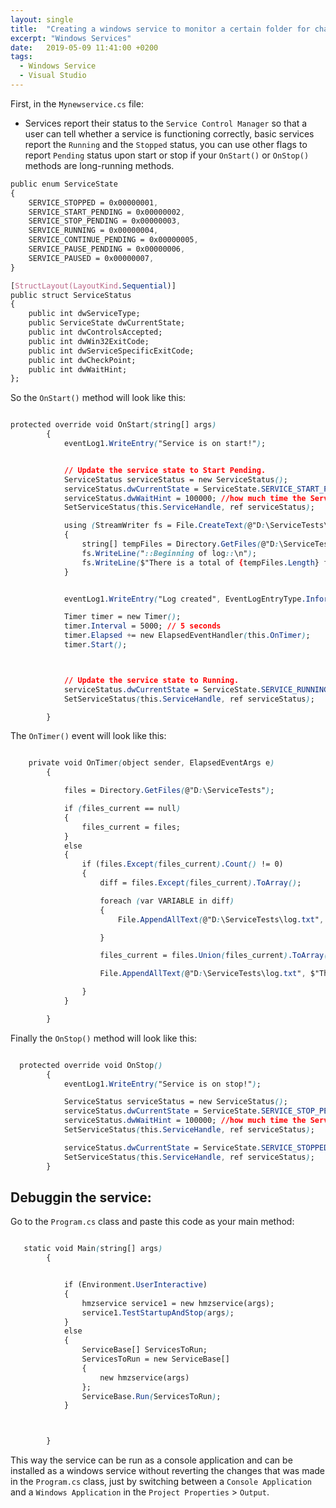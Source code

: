 ```yaml
---
layout: single
title:  "Creating a windows service to monitor a certain folder for changes"
excerpt: "Windows Services"
date:   2019-05-09 11:41:00 +0200
tags:
  - Windows Service 
  - Visual Studio
---
```


First, in the `Mynewservice.cs` file:

- Services report their status to the `Service Control Manager` so that a user can tell whether a service is functioning correctly, basic services report the `Running` and the `Stopped` status, you can use other flags to report `Pending` status upon start or stop if your `OnStart()` or `OnStop()` methods are long-running methods.

```css
public enum ServiceState
{
    SERVICE_STOPPED = 0x00000001,
    SERVICE_START_PENDING = 0x00000002,
    SERVICE_STOP_PENDING = 0x00000003,
    SERVICE_RUNNING = 0x00000004,
    SERVICE_CONTINUE_PENDING = 0x00000005,
    SERVICE_PAUSE_PENDING = 0x00000006,
    SERVICE_PAUSED = 0x00000007,
}

[StructLayout(LayoutKind.Sequential)]
public struct ServiceStatus
{
    public int dwServiceType;
    public ServiceState dwCurrentState;
    public int dwControlsAccepted;
    public int dwWin32ExitCode;
    public int dwServiceSpecificExitCode;
    public int dwCheckPoint;
    public int dwWaitHint;
};

```

So the `OnStart()` method will look like this:

```css

protected override void OnStart(string[] args)
        {
            eventLog1.WriteEntry("Service is on start!");


            // Update the service state to Start Pending.
            ServiceStatus serviceStatus = new ServiceStatus();
            serviceStatus.dwCurrentState = ServiceState.SERVICE_START_PENDING;
            serviceStatus.dwWaitHint = 100000; //how much time the Service Control Manager will wait for the service to start.
            SetServiceStatus(this.ServiceHandle, ref serviceStatus);

            using (StreamWriter fs = File.CreateText(@"D:\ServiceTests\log.txt"))
            {
                string[] tempFiles = Directory.GetFiles(@"D:\ServiceTests");
                fs.WriteLine("::Beginning of log::\n");
                fs.WriteLine($"There is a total of {tempFiles.Length} files in this directory.\n");
            }


            eventLog1.WriteEntry("Log created", EventLogEntryType.Information, eventId++);

            Timer timer = new Timer();
            timer.Interval = 5000; // 5 seconds
            timer.Elapsed += new ElapsedEventHandler(this.OnTimer);
            timer.Start();



            // Update the service state to Running.
            serviceStatus.dwCurrentState = ServiceState.SERVICE_RUNNING;
            SetServiceStatus(this.ServiceHandle, ref serviceStatus);

        }

```

The `OnTimer()` event will look like this:

```css

    private void OnTimer(object sender, ElapsedEventArgs e)
        {

            files = Directory.GetFiles(@"D:\ServiceTests");

            if (files_current == null)
            {
                files_current = files; 
            }
            else
            {
                if (files.Except(files_current).Count() != 0)
                {
                    diff = files.Except(files_current).ToArray();

                    foreach (var VARIABLE in diff)
                    {
                        File.AppendAllText(@"D:\ServiceTests\log.txt", $"New file added: \"{VARIABLE}\"\n");

                    }

                    files_current = files.Union(files_current).ToArray();

                    File.AppendAllText(@"D:\ServiceTests\log.txt", $"There is a total of {files_current.Length} files in this folder\n");

                }
            }

        }

```

Finally the `OnStop()` method will look like this:

```css

  protected override void OnStop()
        {
            eventLog1.WriteEntry("Service is on stop!");

            ServiceStatus serviceStatus = new ServiceStatus();
            serviceStatus.dwCurrentState = ServiceState.SERVICE_STOP_PENDING;
            serviceStatus.dwWaitHint = 100000; //how much time the Service Control Manager will wait for the service to stop.
            SetServiceStatus(this.ServiceHandle, ref serviceStatus);

            serviceStatus.dwCurrentState = ServiceState.SERVICE_STOPPED;
            SetServiceStatus(this.ServiceHandle, ref serviceStatus);
        }

```

## Debuggin the service:

Go to the `Program.cs` class and paste this code as your main method:

```css

   static void Main(string[] args)
        {


            if (Environment.UserInteractive)
            {
                hmzservice service1 = new hmzservice(args);
                service1.TestStartupAndStop(args);
            }
            else
            {
                ServiceBase[] ServicesToRun;
                ServicesToRun = new ServiceBase[]
                {
                    new hmzservice(args)
                };
                ServiceBase.Run(ServicesToRun);
            }



        }

```

This way the service can be run as a console application and can be installed as a windows service without reverting the changes that was made in the `Program.cs` class, just by switching between a `Console Application` and a `Windows Application` in the `Project Properties` > `Output`.